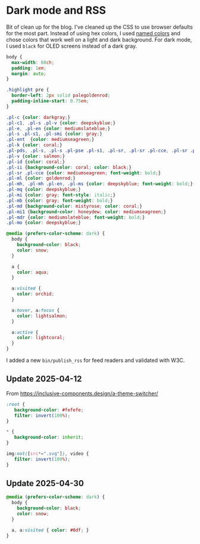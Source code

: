 # Dark mode and RSS

Bit of clean up for the blog. I've cleaned up the CSS to use browser defaults
for the most part. Instead of using hex colors, I used [named colors](https://developer.mozilla.org/en-US/docs/Web/CSS/named-color)
and chose colors that work well on a light and dark background. For dark mode,
I used `black` for OLED screens instead of a dark gray.

```css
body {
  max-width: 80ch;
  padding: 1em;
  margin: auto;
}

.highlight pre {
  border-left: 2px solid palegoldenrod;
  padding-inline-start: 0.75em;
}

.pl-c {color: darkgray;}
.pl-c1, .pl-s .pl-v {color: deepskyblue;}
.pl-e, .pl-en {color: mediumslateblue;}
.pl-s .pl-s1, .pl-smi {color: gray;}
.pl-ent  {color: mediumseagreen;}
.pl-k {color: coral;}
.pl-pds, .pl-s, .pl-s .pl-pse .pl-s1, .pl-sr, .pl-sr .pl-cce, .pl-sr .pl-sra, .pl-sr .pl-sre {color: deepskyblue;}
.pl-v {color: salmon;}
.pl-id {color: coral;}
.pl-ii {background-color: coral; color: black;}
.pl-sr .pl-cce {color: mediumseagreen; font-weight: bold;}
.pl-ml {color: goldenrod;}
.pl-mh, .pl-mh .pl-en, .pl-ms {color: deepskyblue; font-weight: bold;}
.pl-mq {color: deepskyblue;}
.pl-mi {color: gray; font-style: italic;}
.pl-mb {color: gray; font-weight: bold;}
.pl-md {background-color: mistyrose; color: coral;}
.pl-mi1 {background-color: honeydew; color: mediumseagreen;}
.pl-mdr {color: mediumslateblue; font-weight: bold;}
.pl-mo {color: deepskyblue;}

@media (prefers-color-scheme: dark) {
  body {
    background-color: black;
    color: snow;
  }

  a {
    color: aqua;
  }

  a:visited {
    color: orchid;
  }

  a:hover, a:focus {
    color: lightsalmon;
  }

  a:active {
    color: lightcoral;
  }
}
```

I added a new `bin/publish_rss` for feed readers and validated with W3C.

## Update 2025-04-12

From https://inclusive-components.design/a-theme-switcher/

```css
:root {
   background-color: #fefefe;
   filter: invert(100%);
}

* {
   background-color: inherit;
}

img:not([src*=".svg"]), video {
   filter: invert(100%);
}
```

## Update 2025-04-30

```css
@media (prefers-color-scheme: dark) {
  body {
    background-color: black;
    color: snow;
  }

  a, a:visited { color: #0df; }
}
```
